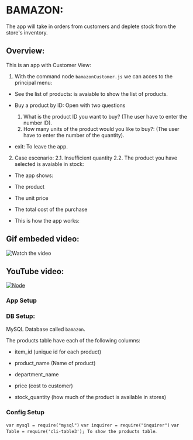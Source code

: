 # BAMAZON: 

The app will take in orders from customers and deplete stock from the store's inventory.

## Overview:
This is an app with Customer View: 

1. With the command node `bamazonCustomer.js` we can acces to the principal menu:

 * See the list of products:  is avaiable to show the list of  products.
 
 * Buy a product by ID: Open with two questions
   1. What is the product ID you want to buy? (The user have to enter the number ID). 
   2. How many units of the product would you like to buy?: (The user have to enter the number of the quantity). 
 
 * exit: To leave the app. 

2. Case escenario: 
2.1. Insufficient quantity
2.2. The product you have selected is avaiable in stock: 

* The app shows:  
 * The product
 * The unit price
 * The total cost of the purchase
 
* This is how the app works:

## Gif embeded video:

![Watch the video](/BamazonNodeApp.gif)

## YouTube video:
[![Node](http://img.youtube.com/vi/dY-3UXKIiTc/0.jpg)](https://www.youtube.com/watch?v=dY-3UXKIiTc)

### App Setup

### DB Setup:

 MySQL Database called `bamazon`.
 
 The products table have each of the following columns:

   * item_id (unique id for each product)

   * product_name (Name of product)

   * department_name

   * price (cost to customer)

   * stock_quantity (how much of the product is available in stores)


### Config Setup

`var mysql = require("mysql")`
`var inquirer = require("inquirer")`
`var Table = require('cli-table3'); To show the products table`.



